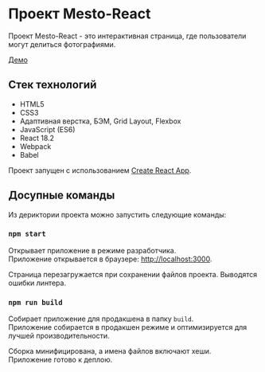 # Проект Mesto-React
Проект Mesto-React - это интерактивная страница, где пользователи могут делиться фотографиями.

[Демо](https://malinaeva.github.io/mesto-react/)

## Стек технологий
* HTML5
* CSS3
* Адаптивная верстка, БЭМ, Grid Layout, Flexbox
* JavaScript (ES6)
* React 18.2
* Webpack
* Babel

Проект запущен с использованием [Create React App](https://github.com/facebook/create-react-app).

## Досупные команды

Из дериктории проекта можно запустить следующие команды:

### `npm start`

Открывает приложение в режиме разработчика.\
Приложение открывается в браузере: [http://localhost:3000](http://localhost:3000).

Страница перезагружается при сохранении файлов проекта.
Выводятся ошибки линтера.

### `npm run build`

Собирает приложение для продакшена в папку `build`.\
Приложение собирается в продакшен режиме и оптимизируется для лучшей производительности.

Сборка минифицирована, а имена файлов включают хеши.\
Приложение готово к деплою.
